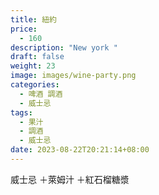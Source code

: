 ```yaml
---
title: 紐約
price:
  - 160
description: "New york "
draft: false
weight: 23
image: images/wine-party.png
categories:
  - 啤酒 調酒
  - 威士忌
tags:
  - 果汁
  - 調酒
  - 威士忌
date: 2023-08-22T20:21:14+08:00
---
```

 威士忌 ＋萊姆汁 ＋紅石榴糖漿